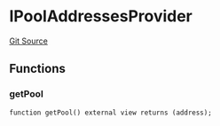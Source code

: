 # IPoolAddressesProvider
[Git Source](https://github.com/Quantillon-Labs/smart-contracts/quantillon-protocol/blob/14b540a5cb762ce47f29a6390bf8e3153b372aff/src/core/vaults/AaveVault.sol)


## Functions
### getPool


```solidity
function getPool() external view returns (address);
```

